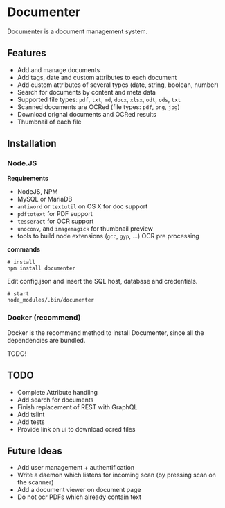 # Documenter
Documenter is a document management system. 

## Features

- Add and manage documents
- Add tags, date and custom attributes to each document
- Add custom attributes of several types (date, string, boolean, number)
- Search for documents by content and meta data
- Supported file types: `pdf`, `txt`, `md`, `docx`, `xlsx`, `odt`, `ods`, `txt`
- Scanned documents are OCRed (file types: `pdf`, `png`, `jpg`)
- Download orignal documents and OCRed results
- Thumbnail of each file

## Installation

### Node.JS

**Requirements**

- NodeJS, NPM
- MySQL or MariaDB
- `antiword` or `textutil` on OS X for doc support
- `pdftotext` for PDF support
- `tesseract` for OCR support
- `unoconv`, and `imagemagick` for thumbnail preview
- tools to build node extensions (`gcc`, `gyp`, ...) OCR pre processing

**commands**

	# install
	npm install documenter 

Edit config.json and insert the SQL host, database and credentials.

	# start
	node_modules/.bin/documenter 

### Docker (recommend)

Docker is the recommend method to install Documenter, since all the dependencies are bundled.

TODO!



## TODO

- Complete Attribute handling
- Add search for documents
- Finish replacement of REST with GraphQL
- Add tslint
- Add tests
- Provide link on ui to download ocred files

## Future Ideas
- Add user management + authentification
- Write a daemon which listens for incoming scan (by pressing scan on the scanner)
- Add a document viewer on document page
- Do not ocr PDFs which already contain text
